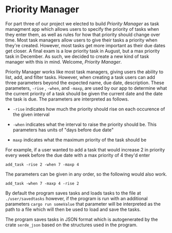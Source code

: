 # Priority Manager 

For part three of our project we elected to build *Priority Manager* as task managment app which allows users to specify the priority of tasks when they enter them, as well as rules for how that priority should change over time. Most task managers allow users to give their tasks a priority when they're created. However, most tasks get more important as their due dates get closer. A final exam is a low priority task in August, but a max priority task in December. As such, we decided to create a new kind of task manager with this in mind. Welcome, *Priority Manager*. 

Priority Manager works like most task managers, giving users the ability to list, add, and filter tasks. However, when creating a task users can add three parameters beyond the expected name, due date, description. These parameters, `-rise` , `-when`, and `-maxp`, are used by our app to determine what the current priority of a task should be given the current date and the date the task is due. The parameters are interpreted as follows. 

- `-rise` indicates how much the priority should rise on each occurence of the given interval 

- `-when` indicates what the interval to raise the priority should be. This parameters has units of "days before due date"

- `maxp` indicates what the maximum priority of the task should be

For example, if a user wanted to add a task that would increase 2 in priority every week before the due date with a max priority of 4 they'd enter

`add_task -rise 2 -when 7 -maxp 4`

The parameters can be given in any order, so the following would also work.

`add_task -when 7 -maxp 4 -rise 2`

By default the program saves tasks and loads tasks to the file at `./user/savedtasks` however, if the program is run with an additional parameters `cargo run someValue` that parameter will be interpreted as the path to a file which will then be used to load and save the tasks. 

The program saves tasks in JSON format which is autogenerated by the crate `serde_json` based on the structures used in the program. 